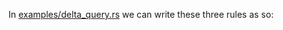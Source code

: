 In [examples/delta_query.rs](https://github.com/frankmcsherry/differential-dataflow/blob/master/dogsdogsdogs/examples/delta_query.rs#L52-L79) we can write these three rules as so:
